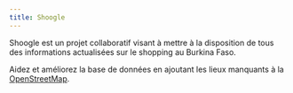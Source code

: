 ```yaml
---
title: Shoogle
---
```


Shoogle est un projet collaboratif visant à mettre à la disposition de tous des informations actualisées sur le shopping au Burkina Faso.

Aidez et améliorez la base de données en ajoutant les lieux manquants à la [OpenStreetMap](https://www.openstreetmap.org/).
